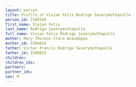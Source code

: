 ```yaml
---
layout: person
title: Profile of Vivian Felix Rodrigo Saverymuthapulle
person_id: I500160
first_name: Vivian Felix
last_name: Rodrigo Saverymuthapulle
full_name: Vivian Felix Rodrigo Saverymuthapulle
mother: Mary Therese Clara Anandappa
mother_id: I500024
father: Victor Francis Rodrigo Saverymuthapulle
father_id: I500025
children:
children_ids:
partners:
partner_ids:
sex: M
---
```


